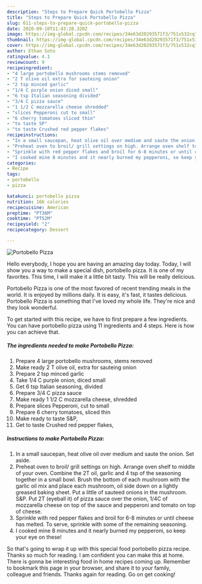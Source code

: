 ```yaml
---
description: "Steps to Prepare Quick Portobello Pizza"
title: "Steps to Prepare Quick Portobello Pizza"
slug: 611-steps-to-prepare-quick-portobello-pizza
date: 2020-09-10T11:43:28.320Z
image: https://img-global.cpcdn.com/recipes/34e63d20293571f3/751x532cq70/portobello-pizza-recipe-main-photo.jpg
thumbnail: https://img-global.cpcdn.com/recipes/34e63d20293571f3/751x532cq70/portobello-pizza-recipe-main-photo.jpg
cover: https://img-global.cpcdn.com/recipes/34e63d20293571f3/751x532cq70/portobello-pizza-recipe-main-photo.jpg
author: Ethan Soto
ratingvalue: 4.1
reviewcount: 9
recipeingredient:
- "4 large portobello mushrooms stems removed"
- "2 T olive oil extra for sauteing onion"
- "2 tsp minced garlic"
- "1/4 C purple onion diced small"
- "6 tsp Italian seasoning divided"
- "3/4 C pizza sauce"
- "1 1/2 C mozzarella cheese shredded"
- "slices Pepperoni cut to small"
- "6 cherry tomatoes sliced thin"
- "to taste SP"
- "to taste Crushed red pepper flakes"
recipeinstructions:
- "In a small saucepan, heat olive oil over medium and saute the onion. Set aside."
- "Preheat oven to broil/ grill settings on high. Arrange oven shelf to middle of your oven. Combine the 2T oil, garlic and 4 tsp of the seasoning together in a small bowl. Brush the bottom of each mushroom with the garlic oil mix and place each mushroom, oil side down on a lightly greased baking sheet. Put a little of sauteed onions in the mushroom. S&amp;P. Put 2T (eyeball it) of pizza sauce over the onion, 1/4C of mozzarella cheese on top of the sauce and pepperoni and tomato on top of cheese."
- "Sprinkle with red pepper flakes and broil for 6-8 minutes or until cheese has melted. To serve, sprinkle with some of the remaining seasoning."
- "I cooked mine 8 minutes and it nearly burned my pepperoni, so keep your eye on these!"
categories:
- Recipe
tags:
- portobello
- pizza

katakunci: portobello pizza 
nutrition: 166 calories
recipecuisine: American
preptime: "PT36M"
cooktime: "PT52M"
recipeyield: "2"
recipecategory: Dessert

---
```



![Portobello Pizza](https://img-global.cpcdn.com/recipes/34e63d20293571f3/751x532cq70/portobello-pizza-recipe-main-photo.jpg)

Hello everybody, I hope you are having an amazing day today. Today, I will show you a way to make a special dish, portobello pizza. It is one of my favorites. This time, I will make it a little bit tasty. This will be really delicious.

Portobello Pizza is one of the most favored of recent trending meals in the world. It is enjoyed by millions daily. It is easy, it's fast, it tastes delicious. Portobello Pizza is something that I've loved my whole life. They're nice and they look wonderful.




To get started with this recipe, we have to first prepare a few ingredients. You can have portobello pizza using 11 ingredients and 4 steps. Here is how you can achieve that.

<!--inarticleads1-->

##### The ingredients needed to make Portobello Pizza:

1. Prepare 4 large portobello mushrooms, stems removed
1. Make ready 2 T olive oil, extra for sauteing onion
1. Prepare 2 tsp minced garlic
1. Take 1/4 C purple onion, diced small
1. Get 6 tsp Italian seasoning, divided
1. Prepare 3/4 C pizza sauce
1. Make ready 1 1/2 C mozzarella cheese, shredded
1. Prepare slices Pepperoni, cut to small
1. Prepare 6 cherry tomatoes, sliced thin
1. Make ready to taste S&amp;P,
1. Get to taste Crushed red pepper flakes,




<!--inarticleads2-->

##### Instructions to make Portobello Pizza:

1. In a small saucepan, heat olive oil over medium and saute the onion. Set aside.
1. Preheat oven to broil/ grill settings on high. Arrange oven shelf to middle of your oven. Combine the 2T oil, garlic and 4 tsp of the seasoning together in a small bowl. Brush the bottom of each mushroom with the garlic oil mix and place each mushroom, oil side down on a lightly greased baking sheet. Put a little of sauteed onions in the mushroom. S&amp;P. Put 2T (eyeball it) of pizza sauce over the onion, 1/4C of mozzarella cheese on top of the sauce and pepperoni and tomato on top of cheese.
1. Sprinkle with red pepper flakes and broil for 6-8 minutes or until cheese has melted. To serve, sprinkle with some of the remaining seasoning.
1. I cooked mine 8 minutes and it nearly burned my pepperoni, so keep your eye on these!




So that's going to wrap it up with this special food portobello pizza recipe. Thanks so much for reading. I am confident you can make this at home. There is gonna be interesting food in home recipes coming up. Remember to bookmark this page in your browser, and share it to your family, colleague and friends. Thanks again for reading. Go on get cooking!
